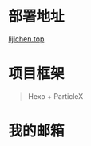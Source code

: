 # 部署地址

[lijichen.top](https://lijichen.top)

# 项目框架

> Hexo + ParticleX

# 我的邮箱

```plaintext

```
